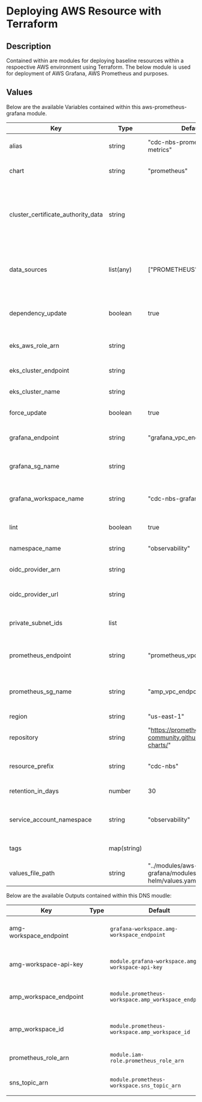 # Deploying AWS Resource with Terraform

## Description

Contained within are modules for deploying baseline resources within a respoective AWS environment using Terraform. The below module is used for deployment of AWS Grafana, AWS Prometheus and purposes.

## Values

Below are the available Variables contained within this aws-prometheus-grafana module.

| Key | Type | Default | Description |
| -------------- | -------------- | -------------- | -------------- |
| alias | string | "cdc-nbs-prometheus-metrics" | Alias for prometheus workspace |
| chart | string | "prometheus" | Prometheus helm chart name |
| cluster_certificate_authority_data | string |  | TBase64 encoded certificate data required to communicate with the cluster |
| data_sources | list(any) | ["PROMETHEUS"] | The datasource for AWS Grafana; in this case Prometheus |
| dependency_update | boolean | true | Updates all dependencies for Prometheus helm chart |
| eks_aws_role_arn | string |  | IAM role ARN of the EKS cluster |
| eks_cluster_endpoint | string |  | The endpoint of the EKS cluster |
| eks_cluster_name | string |  | Name of the EKS cluster |
| force_update | boolean | true | Force update in new deployments |
| grafana_endpoint | string | "grafana_vpc_endpoint" | VPC endpoint name for AWS Grafana |
| grafana_sg_name | string |  | AWS grafana vpc endpoint security group name |
| grafana_workspace_name | string | "cdc-nbs-grafana-metrics" | The AWS Grafana workspace name |
| lint | boolean | true | Lints the Prometheus helm chart |
| namespace_name | string | "observability" | Namespace name |
| oidc_provider_arn | string |  | The ARN of the OIDC provider |
| oidc_provider_url | string |  | The URL of the OIDC provider |
| private_subnet_ids | list |  | List subnets for the prometheus workspace |
| prometheus_endpoint | string | "prometheus_vpc_endpoint" | VPC endpoint name for AWS Prometheus |
| prometheus_sg_name | string | "amp_vpc_endpoint_sg" | AWS prometheus vpc endpoint security group name |
| region | string | "us-east-1" | AWS Region |
| repository | string | "https://prometheus-community.github.io/helm-charts/" | Prometheus remote repository location |
| resource_prefix | string | "cdc-nbs" | Prefix for resource names |
| retention_in_days | number | 30 | Number of days to retain logs |
| service_account_namespace | string | "observability" | Service account namespace name |
| tags | map(string) |  | The tags added to the resources |
| values_file_path | string | "../modules/aws-prometheus-grafana/modules/prometheus-helm/values.yaml" | Path to the values.yaml file |

Below are the available Outputs contained within this DNS moudle:

| Key | Type | Default | Description |
| -------------- | -------------- | -------------- | -------------- |
| amg-workspace_endpoint |  | `grafana-workspace.amg-workspace_endpoint` | AWS Grafana workspace endpoint |
| amg-workspace-api-key |  | `module.grafana-workspace.amg-workspace-api-key` | AWS Grafana workspace api key |
| amp_workspace_endpoint |  | `module.prometheus-workspace.amp_workspace_endpoint` | AWS Prometheus workspace endpoint |
| amp_workspace_id |  | `module.prometheus-workspace.amp_workspace_id` | AWS Prometheus workspace ID |
| prometheus_role_arn |  | `module.iam-role.prometheus_role_arn` | AWS Prometheus Role ARN |
| sns_topic_arn |  | `module.prometheus-workspace.sns_topic_arn` | The ARN of the SNS topic |

